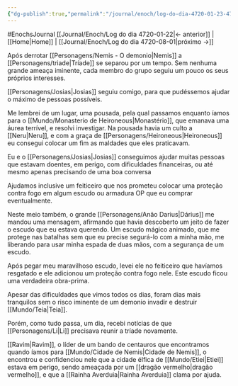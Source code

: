 ```yaml
---
{"dg-publish":true,"permalink":"/journal/enoch/log-do-dia-4720-01-23-4720-07-31-6-meses-apos-nemis/"}
---
```


#EnochsJournal 
[[Journal/Enoch/Log do dia 4720-01-22\|<- anterior]] | [[Home\|Home]] | [[Journal/Enoch/Log do dia 4720-08-01\|próximo ->]]

Após derrotar [[Personagens/Nemis - O demonio\|Nemis]] a [[Personagens/triade\|Tríade]] se separou por um tempo. Sem nenhuma grande ameaça iminente, cada membro do grupo seguiu um pouco os seus próprios interesses.

[[Personagens/Josias\|Josias]] seguiu comigo, para que pudéssemos ajudar o máximo de pessoas possíveis.

Me lembrei de um lugar, uma pousada, pela qual passamos enquanto íamos para o [[Mundo/Monasterio de Heironeous\|Monastério]], que emanava uma áurea terrível, e resolvi investigar.
Na pousada havia um culto a [[Neru\|Neru]], e com a graça de [[Personagens/Heironeous\|Heironeous]] eu consegui colocar um fim as maldades que eles praticavam.

Eu e o [[Personagens/Josias\|Josias]] conseguimos ajudar muitas pessoas que estavam doentes, em perigo, com dificuldades financeiras, ou até mesmo apenas precisando de uma boa conversa

Ajudamos inclusive um feiticeiro que nos prometeu colocar uma proteção contra fogo em algum escudo ou armadura OP que eu comprar eventualmente.

Neste meio também, o grande [[Personagens/Anão Darius\|Dárius]] me mandou uma mensagem, afirmando que havia descoberto um jeito de fazer o escudo que eu estava querendo. Um escudo mágico animado, que me protege nas batalhas sem que eu precise segurá-lo com a minha mão, me liberando para usar minha espada de duas mãos, com a segurança de um escudo.

Após pegar meu maravilhoso escudo, levei ele no feiticeiro que havíamos resgatado e ele adicionou um proteção contra fogo nele. Este escudo ficou uma verdadeira obra-prima.

Apesar das dificuldades que vimos todos os dias, foram dias mais tranquilos sem o risco iminente de um demonio invadir e destruir [[Mundo/Teia\|Teia]].

Porém, como tudo passa, um dia, recebi notícias de que [[Personagens/Li\|Li]] precisava reunir a tríade novamente.

[[Ravim\|Ravim]], o líder de um bando de centauros que encontramos quando íamos para [[Mundo/Cidade de Nemis\|Cidade de Nemis]], o encontrou e confidenciou nele que a cidade élfica de [[Mundo/Etiei\|Etiei]] estava em perigo, sendo ameaçada por um [[dragão vermelho\|dragão vermelho]], e que a [[Rainha Averduia\|Rainha Averduia]] clama por ajuda.
